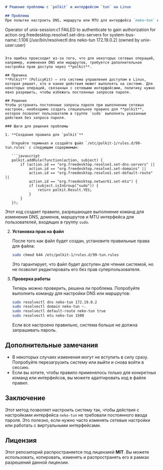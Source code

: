 ```markdown
# Решение проблемы с `polkit` и интерфейсом `tun` на Linux

## Проблема
При попытке настроить DNS, маршруты или MTU для интерфейса `neko-tun` в Linux система требует пароль, даже при использовании команды с `sudo`. Ошибка может выглядеть так:

```
Operator of unix-session:c1 FAILED to authenticate to gain authorization for action org.freedesktop.resolve1.set-dns-servers for system-bus-name::1.106 [/usr/bin/resolvectl dns neko-tun 172.19.0.2] (owned by unix-user:user)
```

Эта ошибка происходит из-за того, что для некоторых сетевых операций, например, изменения DNS или маршрутов, требуется дополнительная настройка прав доступа через **polkit**.

## Причина
**Polkit** (PolicyKit) — это система управления доступом в Linux, которая решает, кто и какие действия может выполнять на системе. Для некоторых операций, связанных с сетевыми интерфейсами, политику нужно явно разрешить, чтобы избежать постоянных запросов пароля.

## Решение
Чтобы устранить постоянные запросы пароля при выполнении сетевых настроек, необходимо создать специальное правило для **polkit**, которое позволит пользователю в группе `sudo` выполнять указанные действия без запроса пароля.

### Шаги для решения проблемы

1. **Создание правила для `polkit`**

   Откройте терминал и создайте файл `/etc/polkit-1/rules.d/99-tun.rules` с следующим содержимым:

   ```javascript
   polkit.addRule(function(action, subject) {
       if (action.id == "org.freedesktop.resolve1.set-dns-servers" ||
           action.id == "org.freedesktop.resolve1.set-domains" ||
           action.id == "org.freedesktop.resolve1.set-default-route" ||
           action.id == "org.freedesktop.network1.set-mtu") {
           if (subject.isInGroup("sudo")) {
               return polkit.Result.YES;
           }
       }
   });
   ```

   Этот код создает правило, разрешающее выполнение команд для изменения DNS, доменов, маршрутов и MTU интерфейса для пользователей, входящих в группу `sudo`.

2. **Установка прав на файл**

   После того как файл будет создан, установите правильные права для файла:

   ```bash
   sudo chmod 644 /etc/polkit-1/rules.d/99-tun.rules
   ```

   Это гарантирует, что файл будет доступен для чтения системой, но не позволит редактировать его без прав суперпользователя.

3. **Проверка работы**

   Теперь можно проверить, решена ли проблема. Попробуйте выполнить команду для настройки DNS или маршрутов:

   ```bash
   sudo resolvectl dns neko-tun 172.19.0.2
   sudo resolvectl domain neko-tun ~.
   sudo resolvectl default-route neko-tun true
   sudo resolvectl mtu neko-tun 1500
   ```

   Если все настроено правильно, система больше не должна запрашивать пароль.

## Дополнительные замечания

- В некоторых случаях изменения могут не вступить в силу сразу. Попробуйте перезагрузить систему или выйти и снова войти в сессию.
- Если вы хотите, чтобы правило применялось только для конкретных команд или интерфейсов, вы можете адаптировать код в файле правил.

## Заключение

Этот метод позволяет настроить систему так, чтобы действия с настройками интерфейса `neko-tun` не требовали постоянного ввода пароля. Это полезно, если нужно часто изменять сетевые настройки или работать с виртуальными интерфейсами.

## Лицензия

Этот репозиторий распространяется под лицензией **MIT**. Вы можете использовать, копировать, изменять и распространять его в рамках разрешений данной лицензии.
